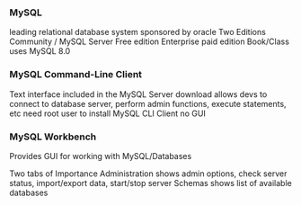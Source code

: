 ### MySQL
leading relational database system sponsored by oracle 
Two Editions
	Community / MySQL Server 
		Free edition 
	Enterprise 
		paid edition 
Book/Class uses MySQL 8.0 

### MySQL Command-Line Client
Text interface included in the MySQL Server download 
allows devs to connect to database server, perform admin functions, execute statements, etc
need root user to install MySQL CLI Client 
no GUI
### MySQL Workbench 
Provides GUI for working with MySQL/Databases

Two tabs of Importance 
	Administration 
		shows admin options, check server status, import/export data, start/stop server
	Schemas
		shows list of available databases

